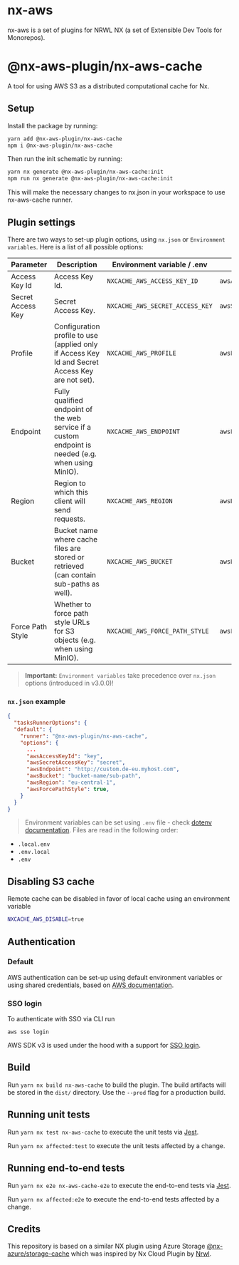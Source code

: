 # nx-aws

nx-aws is a set of plugins for NRWL NX (a set of Extensible Dev Tools for Monorepos).

# @nx-aws-plugin/nx-aws-cache

A tool for using AWS S3 as a distributed computational cache for Nx.

## Setup

Install the package by running:

```bash
yarn add @nx-aws-plugin/nx-aws-cache
npm i @nx-aws-plugin/nx-aws-cache
```

Then run the init schematic by running:

```bash
yarn nx generate @nx-aws-plugin/nx-aws-cache:init
npm run nx generate @nx-aws-plugin/nx-aws-cache:init
```

This will make the necessary changes to nx.json in your workspace to use nx-aws-cache runner.

## Plugin settings

There are two ways to set-up plugin options, using `nx.json` or `Environment variables`. Here is a list of all possible options:

| Parameter         | Description                                                                                         | Environment variable / .env     | `nx.json`            | Example                        |
| ----------------- | --------------------------------------------------------------------------------------------------- | ------------------------------- | -------------------- | ------------------------------ |
| Access Key Id     | Access Key Id.                                                                                      | `NXCACHE_AWS_ACCESS_KEY_ID`     | `awsAccessKeyId`     | my-id                          |
| Secret Access Key | Secret Access Key.                                                                                  | `NXCACHE_AWS_SECRET_ACCESS_KEY` | `awsSecretAccessKey` | my-key                         |
| Profile           | Configuration profile to use (applied only if Access Key Id and Secret Access Key are not set).     | `NXCACHE_AWS_PROFILE`           | `awsProfile`         | profile-1                      |
| Endpoint          | Fully qualified endpoint of the web service if a custom endpoint is needed (e.g. when using MinIO). | `NXCACHE_AWS_ENDPOINT`          | `awsEndpoint`        | http://custom.de-eu.myhost.com |
| Region            | Region to which this client will send requests.                                                     | `NXCACHE_AWS_REGION`            | `awsRegion`          | eu-central-1                   |
| Bucket            | Bucket name where cache files are stored or retrieved (can contain sub-paths as well).              | `NXCACHE_AWS_BUCKET`            | `awsBucket`          | bucket-name/sub-path           |
| Force Path Style  | Whether to force path style URLs for S3 objects (e.g. when using MinIO).                            | `NXCACHE_AWS_FORCE_PATH_STYLE`  | `awsForcePathStyle`  | true                           |

> **Important:** `Environment variables` take precedence over `nx.json` options (introduced in v3.0.0)!

### `nx.json` example

```json
{
  "tasksRunnerOptions": {
  "default": {
    "runner": "@nx-aws-plugin/nx-aws-cache",
    "options": {
      ...
      "awsAccessKeyId": "key",
      "awsSecretAccessKey": "secret",
      "awsEndpoint": "http://custom.de-eu.myhost.com",
      "awsBucket": "bucket-name/sub-path",
      "awsRegion": "eu-central-1",
      "awsForcePathStyle": true,
    }
  }
}
```

> Environment variables can be set using `.env` file - check [dotenv documentation](https://www.npmjs.com/package/dotenv). Files are read in the following order:

- `.local.env`
- `.env.local`
- `.env`

## Disabling S3 cache

Remote cache can be disabled in favor of local cache using an environment variable

```bash
NXCACHE_AWS_DISABLE=true
```

## Authentication

### Default

AWS authentication can be set-up using default environment variables or using shared credentials, based on [AWS documentation](https://docs.aws.amazon.com/sdk-for-javascript/v3/developer-guide/setting-credentials-node.html).

### SSO login

To authenticate with SSO via CLI run

`aws sso login`

AWS SDK v3 is used under the hood with a support for [SSO login](https://docs.aws.amazon.com/cli/latest/userguide/cli-configure-sso.html).

## Build

Run `yarn nx build nx-aws-cache` to build the plugin. The build artifacts will be stored in the `dist/` directory. Use the `--prod` flag for a production build.

## Running unit tests

Run `yarn nx test nx-aws-cache` to execute the unit tests via [Jest](https://jestjs.io).

Run `yarn nx affected:test` to execute the unit tests affected by a change.

## Running end-to-end tests

Run `yarn nx e2e nx-aws-cache-e2e` to execute the end-to-end tests via [Jest](https://jestjs.io).

Run `yarn nx affected:e2e` to execute the end-to-end tests affected by a change.

## Credits

This repository is based on a similar NX plugin using Azure Storage [@nx-azure/storage-cache](https://github.com/microsoft/nx-azure) which was inspired by Nx Cloud Plugin by [Nrwl](https://github.com/nrwl/nx).

